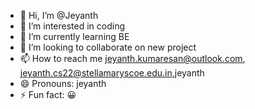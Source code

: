 - 👋 Hi, I’m @Jeyanth
- 👀 I’m interested in coding 
- 🌱 I’m currently learning BE
- 💞️ I’m looking to collaborate on new project 
- 📫 How to reach me jeyanth.kumaresan@outlook.com, jeyanth.cs22@stellamaryscoe.edu.in,jeyanth
- 😄 Pronouns: jeyanth
- ⚡ Fun fact: 😀 


